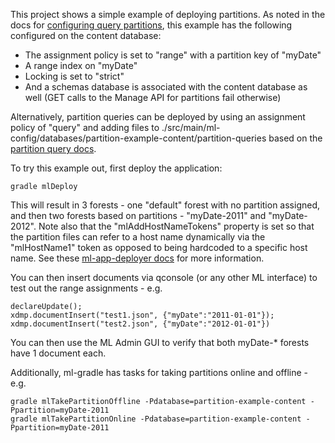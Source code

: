 This project shows a simple example of deploying partitions. As noted in the docs for 
[configuring query partitions](https://docs.marklogic.com/guide/admin/tiered-storage#id_31779), this example has the 
following configured on the content database:

- The assignment policy is set to "range" with a partition key of "myDate"
- A range index on "myDate"
- Locking is set to "strict"
- And a schemas database is associated with the content database as well (GET calls to the Manage API for partitions fail otherwise)

Alternatively, partition queries can be deployed by using an assignment policy of "query" and adding files to 
./src/main/ml-config/databases/partition-example-content/partition-queries based on the 
[partition query docs](http://docs.marklogic.com/REST/POST/manage/v2/databases/[id-or-name]/partition-queries).

To try this example out, first deploy the application:

    gradle mlDeploy

This will result in 3 forests - one "default" forest with no partition assigned, and then two forests based on 
partitions - "myDate-2011" and "myDate-2012". Note also that the "mlAddHostNameTokens" property is set so that the 
partition files can refer to a host name dynamically via the "mlHostName1" token as opposed to being hardcoded to a 
specific host name. See these [ml-app-deployer docs](https://github.com/marklogic-community/ml-app-deployer/wiki/Scheduled-Tasks#referring-to-host-names-in-scheduled-task-files) for more information. 

You can then insert documents via qconsole (or any other ML interface) to test out the range assignments - e.g.

```
declareUpdate();
xdmp.documentInsert("test1.json", {"myDate":"2011-01-01"});
xdmp.documentInsert("test2.json", {"myDate":"2012-01-01"})
```

You can then use the ML Admin GUI to verify that both myDate-* forests have 1 document each.

Additionally, ml-gradle has tasks for taking partitions online and offline - e.g.

```
gradle mlTakePartitionOffline -Pdatabase=partition-example-content -Ppartition=myDate-2011
gradle mlTakePartitionOnline -Pdatabase=partition-example-content -Ppartition=myDate-2011
```
